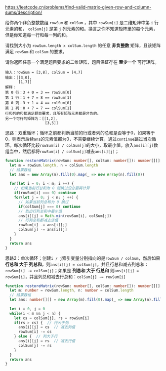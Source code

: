 https://leetcode.cn/problems/find-valid-matrix-given-row-and-column-sums/description/

给你两个非负整数数组 `rowSum` 和 `colSum` ，其中 `rowSum[i]` 是二维矩阵中第 `i` 行元素的和， `colSum[j]` 是第 `j` 列元素的和。换言之你不知道矩阵里的每个元素，但是你知道每一行和每一列的和。

请找到大小为 `rowSum.length x colSum.length` 的任意 **非负整数** 矩阵，且该矩阵满足 `rowSum` 和 `colSum` 的要求。

请你返回任意一个满足题目要求的二维矩阵，题目保证存在 **至少一个** 可行矩阵。

```
输入：rowSum = [3,8], colSum = [4,7]
输出：[[3,0],
      [1,7]]
解释：
第 0 行：3 + 0 = 3 == rowSum[0]
第 1 行：1 + 7 = 8 == rowSum[1]
第 0 列：3 + 1 = 4 == colSum[0]
第 1 列：0 + 7 = 7 == colSum[1]
行和列的和都满足题目要求，且所有矩阵元素都是非负的。
另一个可行的矩阵为：[[1,2],
                  [3,5]]
```

思路：双重循环；循环之前都判断当前的行或者列的总和是否等于0，如果等于0，则表示后续`ans`的元素值都为0，不需要继续计算，通过`continue`跳过当次循环。每次循环比较`rowSum[i] / colSum[j]`的大小，取最小值，放入`ans[i][j]`数组当中，然后都将`rowSum[i] / colSum[j]`减去`ans[i][j]`；

```typescript
function restoreMatrix(rowSum: number[], colSum: number[]): number[][] {
  let m = rowSum.length, n = colSum.length
  // 结果数组
  let ans = new Array(m).fill(0).map(_ => new Array(n).fill(0))
  
  for(let i = 0; i < m; i ++) {
    // 如果当前行总和为 0 则跳过没必要再计算
    if(rowSum[i] === 0) continue
    for(let j = 0; j < n; j ++) {
      // 如果当前列总和为 0 跳过
      if(colSum[j] === 0) continue
      // 取出行列总和中最小值
      ans[i][j] = Math.min(rowSum[i], colSum[j])
      // 行列总和都减去该值
      rowSum[i] -= ans[i][j]
      colSum[j] -= ans[i][j]
    }
  }
  return ans
}
```

思路2：单次循环；创建`i / j`索引变量分别指向的是`rowSum / colSum`，然后如果 **行总和 大于 列总和**，则`ans[i][j] = colSum[j]`，并且行总和减去列总和：`rowSum[i] -= colSum[j]`；如果是 **列总和 大于 行总和** 则`ans[i][j] = rowSum[i]`，并且列总和减去行总和：`colSum[j] -= rowSum[i]`

```typescript
function restoreMatrix(rowSum: number[], colSum: number[]): number[][] {
  let m: number = rowSum.length, n: number = colSum.length
  // 结果数组
  let ans: number[][] = new Array(m).fill(0).map(_ => new Array(n).fill(0))
  
  let i = 0, j = 0
  while(i < m && j < n) {
    let cs = colSum[j], rs = rowSum[i]
    if(rs > cs) {  // 行大于列
      ans[i][j] = cs  // 减去列值
      rowSum[i] -= cs  
    } else {  // 列大于行
      ans[i][j] = rs  // 减去行值
      colSum[j] -= rs
    }
  }
  return ans
}
```



